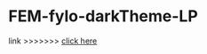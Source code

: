 # FEM-fylo-darkTheme-LP
link >>>>>>> [click here](https://mano4life.github.io/FEM-fylo-darkTheme-LP/)
